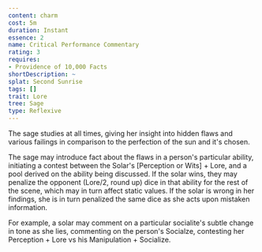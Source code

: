 ```yaml
---
content: charm
cost: 5m
duration: Instant
essence: 2
name: Critical Performance Commentary
rating: 3
requires:
- Providence of 10,000 Facts
shortDescription: ~
splat: Second Sunrise
tags: []
trait: Lore
tree: Sage
type: Reflexive
---
```


The sage studies at all times, giving her insight into hidden flaws and various failings in comparison to the perfection of the sun and it's chosen.

The sage may introduce fact about the flaws in a person's particular ability, initiating a contest between the Solar's [Perception or Wits] + Lore, and a pool derived on the ability being discussed. If the solar wins, they may penalize the opponent (Lore/2, round up) dice in that ability for the rest of the scene, which may in turn affect static values. If the solar is wrong in her findings, she is in turn penalized the same dice as she acts upon mistaken information.

For example, a solar may comment on a particular socialite's subtle change in tone as she lies, commenting on the person's Socialze, contesting her Perception + Lore vs his Manipulation + Socialize.
